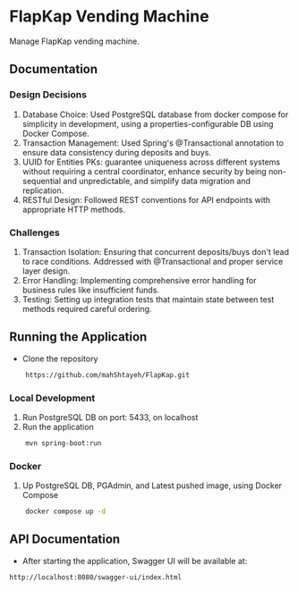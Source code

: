 # FlapKap Vending Machine
Manage FlapKap vending machine.

## Documentation
### Design Decisions
1. Database Choice: Used PostgreSQL database from docker compose for simplicity in development, 
using a properties-configurable DB using Docker Compose.
2. Transaction Management: Used Spring's @Transactional annotation to ensure data consistency during deposits and buys.
3. UUID for Entities PKs: guarantee uniqueness across different systems without requiring a central coordinator, 
enhance security by being non-sequential and unpredictable, and simplify data migration and replication.
4. RESTful Design: Followed REST conventions for API endpoints with appropriate HTTP methods.

### Challenges
1. Transaction Isolation: Ensuring that concurrent deposits/buys don't lead to race conditions. Addressed with @Transactional and proper service layer design.
2. Error Handling: Implementing comprehensive error handling for business rules like insufficient funds.
3. Testing: Setting up integration tests that maintain state between test methods required careful ordering.

## Running the Application
- Clone the repository
```bash
    https://github.com/mahShtayeh/FlapKap.git
```
### Local Development
1. Run PostgreSQL DB on port: 5433, on localhost
2. Run the application
```bash
    mvn spring-boot:run
```

### Docker
1. Up PostgreSQL DB, PGAdmin, and Latest pushed image, using Docker Compose
```bash
    docker compose up -d
```

## API Documentation
- After starting the application, Swagger UI will be available at:
```http request
http://localhost:8080/swagger-ui/index.html
```
